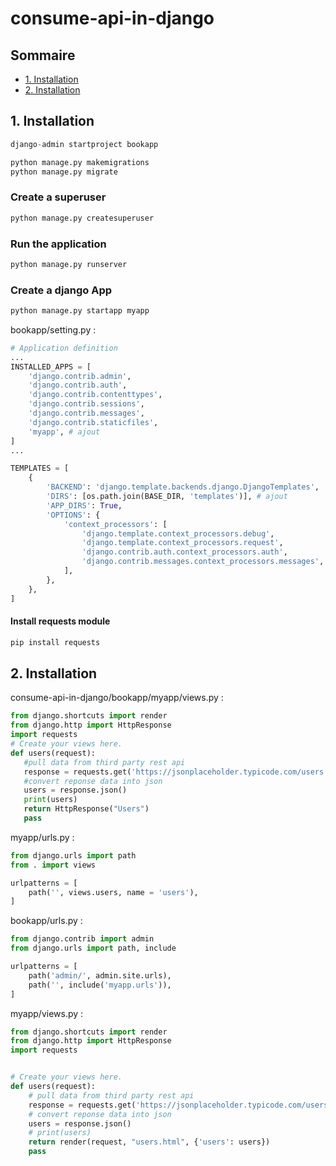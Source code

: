 # consume-api-in-django


## Sommaire 

* [1. Installation](#Section_1) 
* [2. Installation](#Section_2) 


## 1. Installation<a class="anchor" id="section_1"></a>  

````python
django-admin startproject bookapp
````

````python
python manage.py makemigrations
python manage.py migrate
````

### Create a superuser
````python
python manage.py createsuperuser
````

### Run the application
````python
python manage.py runserver
````

### Create a django App
````python
python manage.py startapp myapp
````

bookapp/setting.py :
````python
# Application definition
...
INSTALLED_APPS = [
    'django.contrib.admin',
    'django.contrib.auth',
    'django.contrib.contenttypes',
    'django.contrib.sessions',
    'django.contrib.messages',
    'django.contrib.staticfiles',
    'myapp', # ajout
]
...

TEMPLATES = [
    {
        'BACKEND': 'django.template.backends.django.DjangoTemplates',
        'DIRS': [os.path.join(BASE_DIR, 'templates')], # ajout
        'APP_DIRS': True,
        'OPTIONS': {
            'context_processors': [
                'django.template.context_processors.debug',
                'django.template.context_processors.request',
                'django.contrib.auth.context_processors.auth',
                'django.contrib.messages.context_processors.messages',
            ],
        },
    },
]
````

#### Install requests module
````python
pip install requests
````

## 2. Installation<a class="anchor" id="section_2"></a>

 consume-api-in-django/bookapp/myapp/views.py :
 ````python
from django.shortcuts import render
from django.http import HttpResponse
import requests
# Create your views here.
def users(request):
    #pull data from third party rest api
    response = requests.get('https://jsonplaceholder.typicode.com/users')
    #convert reponse data into json
    users = response.json()
    print(users)
    return HttpResponse("Users")
    pass
````

myapp/urls.py : 
````python
from django.urls import path
from . import views

urlpatterns = [
    path('', views.users, name = 'users'),
]
````

bookapp/urls.py : 
````python
from django.contrib import admin
from django.urls import path, include

urlpatterns = [
    path('admin/', admin.site.urls),
    path('', include('myapp.urls')),
]
````

myapp/views.py :
````python
from django.shortcuts import render
from django.http import HttpResponse
import requests


# Create your views here.
def users(request):
    # pull data from third party rest api
    response = requests.get('https://jsonplaceholder.typicode.com/users')
    # convert reponse data into json
    users = response.json()
    # print(users)
    return render(request, "users.html", {'users': users})
    pass

````